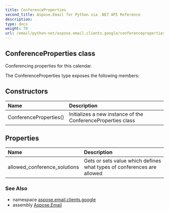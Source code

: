 ```yaml
---
title: ConferenceProperties
second_title: Aspose.Email for Python via .NET API Reference
description: 
type: docs
weight: 70
url: /email/python-net/aspose.email.clients.google/conferenceproperties/
---
```


## ConferenceProperties class

Conferencing properties for this calendar.

The ConferenceProperties type exposes the following members:
## Constructors
| Name | Description |
| :- | :- |
|ConferenceProperties()|Initializes a new instance of the ConferenceProperties class|
## Properties
| Name | Description |
| :- | :- |
|allowed_conference_solutions|Gets or sets value which defines what types of conferences are allowed|

### See Also

* namespace [aspose.email.clients.google](/email/python-net/aspose.email.clients.google/)
* assembly [Aspose.Email](/slides/python-net/)

